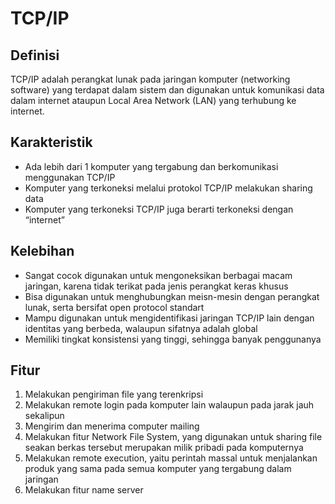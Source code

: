 # TCP/IP

## Definisi
TCP/IP adalah perangkat lunak pada jaringan komputer (networking software) yang terdapat dalam sistem dan digunakan untuk komunikasi data dalam internet ataupun Local Area Network (LAN) yang terhubung ke internet.

## Karakteristik
* Ada lebih dari 1 komputer yang tergabung dan berkomunikasi menggunakan TCP/IP
* Komputer yang terkoneksi melalui protokol TCP/IP melakukan sharing data
* Komputer yang terkoneksi TCP/IP juga berarti terkoneksi dengan “internet”

## Kelebihan
* Sangat cocok digunakan untuk mengoneksikan berbagai macam jaringan, karena tidak terikat pada jenis perangkat keras khusus
* Bisa digunakan untuk menghubungkan meisn-mesin dengan perangkat lunak, serta bersifat open protocol standart
* Mampu digunakan untuk mengidentifikasi jaringan TCP/IP lain dengan identitas yang berbeda, walaupun sifatnya adalah global
* Memiliki tingkat konsistensi yang tinggi, sehingga banyak penggunanya

## Fitur
1. Melakukan pengiriman file yang terenkripsi
2. Melakukan remote login pada komputer lain walaupun pada jarak jauh sekalipun
3. Mengirim dan menerima computer mailing
4. Melakukan fitur Network File System, yang digunakan untuk sharing file seakan berkas tersebut merupakan milik pribadi pada komputernya
5. Melakukan remote execution, yaitu perintah massal untuk menjalankan produk yang sama pada semua komputer yang tergabung dalam jaringan
6. Melakukan fitur name server
